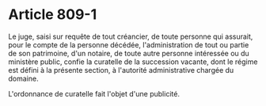 # Article 809-1

Le juge, saisi sur requête de tout créancier, de toute personne qui assurait, pour le compte de la personne décédée, l'administration de tout ou partie de son patrimoine, d'un notaire, de toute autre personne intéressée ou du ministère public, confie la curatelle de la succession vacante, dont le régime est défini à la présente section, à l'autorité administrative chargée du domaine.

L'ordonnance de curatelle fait l'objet d'une publicité.
